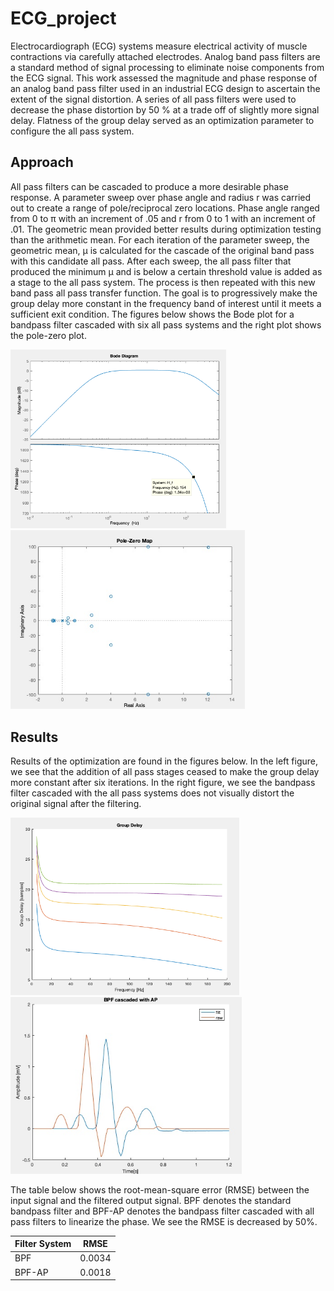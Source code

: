 # ECG_project
Electrocardiograph (ECG) systems measure electrical activity of muscle contractions via carefully attached electrodes. Analog band pass filters are a standard method of signal processing to eliminate noise components from the ECG signal. This work assessed the magnitude and phase response of an analog band pass filter used in an industrial ECG design to ascertain the extent of the signal distortion. A series of all pass filters were used to decrease the phase distortion by 50 \% at a trade off of slightly more signal delay. Flatness of the group delay served as an optimization parameter to configure the all pass system.

## Approach
All pass filters can be cascaded to produce a more desirable phase response. A parameter sweep over phase angle and radius r was carried out to create a range of pole/reciprocal zero locations. Phase angle ranged from 0 to &pi; with an increment of .05 and r from 0 to 1 with an increment of .01. The geometric mean provided better results during optimization testing than the arithmetic mean. For each iteration of the parameter sweep, the geometric mean, &mu; is calculated for the cascade of the original band pass with this candidate all pass. After each sweep, the all pass filter that produced the minimum &mu; and is below a certain threshold value is added as a stage to the all pass system. The process is then repeated with this new band pass all pass transfer function. The goal is to progressively make the group delay more constant in the frequency band of interest until it meets a sufficient exit condition. The figures below shows the Bode plot for a bandpass filter cascaded with six all pass systems and the right plot shows the pole-zero plot.

<img src="img/bode_cas.png?raw=true" width="345">             <img src="img/hd_pz.jpg?raw=true" width="375">

## Results
Results of the optimization are found in the figures below. In the left figure, we see that the addition of all pass stages ceased to make the group delay more constant after six iterations. In the right figure, we see the bandpass filter cascaded with the all pass systems does not visually distort the original signal after the filtering.

<img src="img/group_delay_seq.png?raw=true" width="366">             <img src="img/hd_filt.jpg?raw=true" width="370">

The table below shows the root-mean-square error (RMSE) between the input signal and the filtered output signal. BPF denotes the standard bandpass filter and BPF-AP denotes the bandpass filter cascaded with all pass filters to linearize the phase. We see the RMSE is decreased by 50\%.

| Filter System | RMSE  |
| ------------- | ------|  
| BPF           | 0.0034|
| BPF-AP        | 0.0018|
